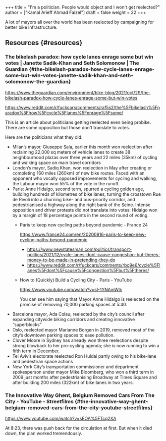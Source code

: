 +++
title = "I'm a politician. People would object and I won't get reelected?"
author = ["Kamal Arieff Ahmad Faizel"]
draft = false
weight = 22
+++

A lot of mayors all over the world has been reelected by campaigning for better bike infrastructure.


## Resources {#resources}


### The bikelash paradox: how cycle lanes enrage some but win votes | Janette Sadik-Khan and Seth Solomonow | The Guardian {#the-bikelash-paradox-how-cycle-lanes-enrage-some-but-win-votes-janette-sadik-khan-and-seth-solomonow-the-guardian}

<https://www.theguardian.com/environment/bike-blog/2021/oct/29/the-bikelash-paradox-how-cycle-lanes-enrage-some-but-win-votes>

<https://www.reddit.com/r/fuckcars/comments/raf5s2/the%5Fbikelash%5Fparadox%5Fhow%5Fcycle%5Flanes%5Fenrage%5Fsome/>

This is an article about politicians getting reelected even being probike. There are some opposition but those don't translate to votes.

Here are the politicians what they did:

-   Milan’s mayor, Giuseppe Sala, earlier this month won reelection after reclaiming 22,000 sq meters of vehicle lanes to create 38 neighbourhood plazas over three years and 22 miles (35km) of cycling and walking space on main travel corridors
-   London’s mayor, Sadiq Khan, won reelection in May after creating or completing 160 miles (260km) of new bike routes. Faced with an opponent who vocally opposed improvements for cycling and walking, the Labour mayor won 55% of the vote in the runoff.
-   Paris: Anne Hidalgo, second term, spurred a cycling golden age, building hundreds of kilometres of bike lanes, turning the crosstown Rue de Rivoli into a churning bike- and bus-priority corridor, and pedestrianised a highway along the right bank of the Seine. Intense opposition and driver protests did not translate into votes: Hidalgo won by a margin of 18 percentage points in the second round of voting.
    -   Paris to keep new cycling paths beyond pandemic - France 24

        <https://www.france24.com/en/20200916-paris-to-keep-new-cycling-paths-beyond-pandemic>

        -   <https://www.newstatesman.com/politics/transport-politics/2021/12/cycle-lanes-dont-cause-congestion-but-theres-money-to-be-made-in-pretending-they-do>
        -   <https://www.reddit.com/r/fuckcars/comments/rbo9e6/cycle%5Flanes%5Fdont%5Fcause%5Fcongestion%5Fbut%5Ftheres/>
    -   How to (Quickly) Build a Cycling City - Paris - YouTube

        <https://www.youtube.com/watch?v=sI-1YNAmWlk>

        You can see him saying that Mayor Anne Hidalgo is reelected on the promise of removing 70,000 parking spaces at 5:40.
-   Barcelona mayor, Ada Colau, reelected by the city’s council after expanding citywide biking corridors and creating innovative “superblocks”
-   Oslo, reelected mayor Marianne Borgen in 2019, removed most of the city’s downtown parking spaces to ease pollution.
-   Clover Moore in Sydney has already won three reelections despite strong blowback to her pro-cycling agenda; she is now running to win a fifth term in December.
-   Tel Aviv’s electorate reelected Ron Huldai partly owing to his bike-lane and pedestrian space actions
-   New York City’s transportation commissioner and department spokesperson under mayor Mike Bloomberg, who won a third term in 2009 just months after pedestrianising Broadway at Times Square and after building 200 miles (322km) of bike lanes in two years.


### The Innovative Way Ghent, Belgium Removed Cars From The City - YouTube - Streetfilms {#the-innovative-way-ghent-belgium-removed-cars-from-the-city-youtube-streetfilms}

<https://www.youtube.com/watch?v=sEOA%5FTcq2XA>

At 8:23, there was push back for the circulation at first. But when it died down, the plan worked tremendously.
